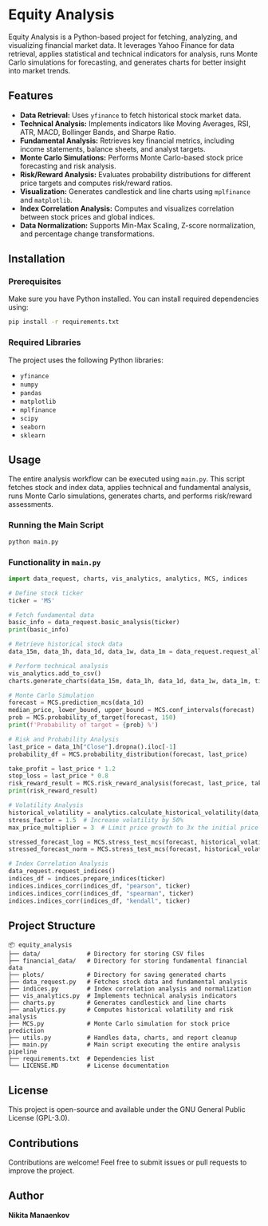 # Equity Analysis

Equity Analysis is a Python-based project for fetching, analyzing, and visualizing financial market data. It leverages Yahoo Finance for data retrieval, applies statistical and technical indicators for analysis, runs Monte Carlo simulations for forecasting, and generates charts for better insight into market trends.

## Features

- **Data Retrieval:** Uses `yfinance` to fetch historical stock market data.
- **Technical Analysis:** Implements indicators like Moving Averages, RSI, ATR, MACD, Bollinger Bands, and Sharpe Ratio.
- **Fundamental Analysis:** Retrieves key financial metrics, including income statements, balance sheets, and analyst targets.
- **Monte Carlo Simulations:** Performs Monte Carlo-based stock price forecasting and risk analysis.
- **Risk/Reward Analysis:** Evaluates probability distributions for different price targets and computes risk/reward ratios.
- **Visualization:** Generates candlestick and line charts using `mplfinance` and `matplotlib`.
- **Index Correlation Analysis:** Computes and visualizes correlation between stock prices and global indices.
- **Data Normalization:** Supports Min-Max Scaling, Z-score normalization, and percentage change transformations.

## Installation

### Prerequisites
Make sure you have Python installed. You can install required dependencies using:

```sh
pip install -r requirements.txt
```

### Required Libraries
The project uses the following Python libraries:
- `yfinance`
- `numpy`
- `pandas`
- `matplotlib`
- `mplfinance`
- `scipy`
- `seaborn`
- `sklearn`

## Usage

The entire analysis workflow can be executed using `main.py`. This script fetches stock and index data, applies technical and fundamental analysis, runs Monte Carlo simulations, generates charts, and performs risk/reward assessments.

### Running the Main Script
```sh
python main.py
```

### Functionality in `main.py`
```python
import data_request, charts, vis_analytics, analytics, MCS, indices

# Define stock ticker
ticker = 'MS'

# Fetch fundamental data
basic_info = data_request.basic_analysis(ticker)
print(basic_info)

# Retrieve historical stock data
data_15m, data_1h, data_1d, data_1w, data_1m = data_request.request_all_data(ticker)

# Perform technical analysis
vis_analytics.add_to_csv()
charts.generate_charts(data_15m, data_1h, data_1d, data_1w, data_1m, ticker)

# Monte Carlo Simulation
forecast = MCS.prediction_mcs(data_1d)
median_price, lower_bound, upper_bound = MCS.conf_intervals(forecast)
prob = MCS.probability_of_target(forecast, 150)
print(f'Probability of target = {prob} %')

# Risk and Probability Analysis
last_price = data_1h["Close"].dropna().iloc[-1]
probability_df = MCS.probability_distribution(forecast, last_price)

take_profit = last_price * 1.2
stop_loss = last_price * 0.8
risk_reward_result = MCS.risk_reward_analysis(forecast, last_price, take_profit, stop_loss)
print(risk_reward_result)

# Volatility Analysis
historical_volatility = analytics.calculate_historical_volatility(data_1d)
stress_factor = 1.5  # Increase volatility by 50%
max_price_multiplier = 3  # Limit price growth to 3x the initial price

stressed_forecast_log = MCS.stress_test_mcs(forecast, historical_volatility, stress_factor, max_price_multiplier, use_log_normal=True)
stressed_forecast_norm = MCS.stress_test_mcs(forecast, historical_volatility, stress_factor, max_price_multiplier, use_log_normal=False)

# Index Correlation Analysis
data_request.request_indices()
indices_df = indices.prepare_indices(ticker)
indices.indices_corr(indices_df, "pearson", ticker)
indices.indices_corr(indices_df, "spearman", ticker)
indices.indices_corr(indices_df, "kendall", ticker)
```

## Project Structure

```
📦 equity_analysis
├── data/             # Directory for storing CSV files
├── financial_data/   # Directory for storing fundamental financial data
├── plots/            # Directory for saving generated charts
├── data_request.py   # Fetches stock data and fundamental analysis
├── indices.py        # Index correlation analysis and normalization
├── vis_analytics.py  # Implements technical analysis indicators
├── charts.py         # Generates candlestick and line charts
├── analytics.py      # Computes historical volatility and risk analysis
├── MCS.py            # Monte Carlo simulation for stock price prediction
├── utils.py          # Handles data, charts, and report cleanup
├── main.py           # Main script executing the entire analysis pipeline
├── requirements.txt  # Dependencies list
└── LICENSE.MD        # License documentation
```

## License
This project is open-source and available under the GNU General Public License (GPL-3.0).

## Contributions
Contributions are welcome! Feel free to submit issues or pull requests to improve the project.

## Author
**Nikita Manaenkov**

